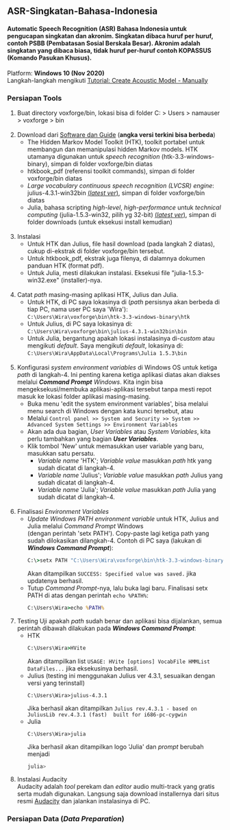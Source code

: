 ## ASR-Singkatan-Bahasa-Indonesia
#### Automatic Speech Recognition (ASR) Bahasa Indonesia untuk pengucapan singkatan dan akronim. Singkatan dibaca huruf per huruf, contoh PSBB (Pembatasan Sosial Berskala Besar). Akronim adalah singkatan yang dibaca biasa, tidak huruf per-huruf contoh KOPASSUS (Komando Pasukan Khusus).

Platform: **Windows 10 (Nov 2020)**<br>
Langkah-langkah mengikuti [Tutorial: Create Acoustic Model - Manually](http://www.voxforge.org/home/dev/acousticmodels/windows/create/htkjulius/tutorial)<br>
### Persiapan Tools
1. Buat directory voxforge/bin, lokasi bisa di folder C: > Users > namauser > voxforge > bin<br><br>
2. Download dari [Software dan Guide](http://www.voxforge.org/home/dev/acousticmodels/windows/create/htkjulius/tutorial/download) (**angka versi terkini bisa berbeda**)
   - The Hidden Markov Model Toolkit (HTK), toolkit portabel untuk membangun dan memanipulasi hidden Markov models. HTK utamanya digunakan untuk *speech recognition* (htk-3.3-windows-binary), simpan di folder voxforge/bin diatas
   - htkbook_pdf (referensi toolkit commands), simpan di folder voxforge/bin diatas
   - *Large vocabulary continuous speech recognition (LVCSR) engine*: julius-4.3.1-win32bin [(*latest ver*)](http://julius.osdn.jp/en_index.php#latest_version), simpan di folder voxforge/bin diatas
   - Julia, bahasa scripting *high-level*, *high-performance* untuk *technical computing* (julia-1.5.3-win32, pilih yg 32-bit) [(*latest ver*)](https://julialang.org/downloads/), simpan di folder downloads (untuk eksekusi install kemudian)<br><br>
3. Instalasi
   - Untuk HTK dan Julius, file hasil download (pada langkah 2 diatas), cukup di-ekstrak di folder voxforge/bin tersebut.
   - Untuk htkbook_pdf, ekstrak juga filenya, di dalamnya dokumen panduan HTK (format pdf).
   - Untuk Julia, mesti dilakukan instalasi. Eksekusi file "julia-1.5.3-win32.exe" (installer)-nya.<br><br>
4. Catat *path* masing-masing aplikasi HTK, Julius dan Julia.
   - Untuk HTK, di PC saya lokasinya di (*path* persisnya akan berbeda di tiap PC, nama user PC saya 'Wira'):
         ```
         C:\Users\Wira\voxforge\bin\htk-3.3-windows-binary\htk
         ```
   - Untuk Julius, di PC saya lokasinya di:
         ```
         C:\Users\Wira\voxforge\bin\julius-4.3.1-win32bin\bin
         ```
   - Untuk Julia, bergantung apakah lokasi instalasinya di-*custom* atau mengikuti *default*. Saya mengikuti *default*, lokasinya di:
         ```
         C:\Users\Wira\AppData\Local\Programs\Julia 1.5.3\bin
         ```<br><br>
5. Konfigurasi *system environment variables* di Windows OS untuk ketiga *path* di langkah-4. Ini penting karena ketiga aplikasi diatas akan diakses melalui ***Command Prompt*** *Windows*. Kita ingin bisa mengeksekusi/membuka aplikasi-aplikasi tersebut tanpa mesti repot masuk ke lokasi folder aplikasi masing-masing.
   - Buka menu 'edit the system environment variables', bisa melalui menu search di Windows dengan kata kunci tersebut, atau
   - Melalui
         ```
         Control panel >> System and Security >> System >> Advanced System Settings >> Environment Variables
         ```
   - Akan ada dua bagian, *User Variables* atau *System Variables*, kita perlu tambahkan yang bagian ***User Variables***.
   - Klik tombol 'New' untuk memasukkan user variable yang baru, masukkan satu persatu.
      - *Variable name* 'HTK'; *Variable value* masukkan *path* htk yang sudah dicatat di langkah-4.
      - *Variable name* 'Julius'; *Variable value* masukkan *path* Julius yang sudah dicatat di langkah-4.
      - *Variable name* 'Julia'; *Variable value* masukkan *path* Julia yang sudah dicatat di langkah-4.<br><br>
6. Finalisasi *Environment Variables*
   - *Update Windows PATH environment variable* untuk HTK, Julius and Julia melalui *Command Prompt* Windows<br> (dengan perintah 'setx PATH'). Copy-paste lagi ketiga path yang sudah dilokasikan dilangkah-4. Contoh di PC saya (lakukan di ***Windows Command Prompt***):
     ``` cmd
     C:\>setx PATH "C:\Users\Wira\voxforge\bin\htk-3.3-windows-binary\htk;C:\Users\Wira\AppData\Local\Programs\Julia 1.5.3\bin;C:\Users\Wira\voxforge\bin\julius-4.3.1-win32bin\bin"
     ```
     Akan ditampilkan ```SUCCESS: Specified value was saved.``` jika updatenya berhasil.
   - Tutup *Command Prompt*-nya, lalu buka lagi baru. Finalisasi setx PATH di atas dengan perintah ```echo %PATH%```:
     ``` cmd
     C:\Users\Wira>echo %PATH%
     ```
7. Testing
   Uji apakah *path* sudah benar dan aplikasi bisa dijalankan, semua perintah dibawah dilakukan pada ***Windows Command Prompt***:
   - HTK
     ``` cmd
     C:\Users\Wira>HVite
     ```
     Akan ditampilkan list ```USAGE: HVite [options] VocabFile HMMList DataFiles...``` jika eksekusinya berhasil.
   - Julius (testing ini menggunakan Julius ver 4.3.1, sesuaikan dengan versi yang terinstall)
     ```
     C:\Users\Wira>julius-4.3.1
     ```
     Jika berhasil akan ditampilkan ```Julius rev.4.3.1 - based on JuliusLib rev.4.3.1 (fast)  built for i686-pc-cygwin```
   - Julia
     ```
     C:\Users\Wira>julia
     ```
     Jika berhasil akan ditampilkan logo 'Julia' dan *prompt* berubah menjadi 
     ``` julia
     julia>
     ```  
8. Instalasi Audacity<br>
   Audacity adalah *tool* perekam dan *editor* audio multi-track yang gratis serta mudah digunakan. Langsung saja download installernya dari situs resmi [Audacity](https://www.audacityteam.org/) dan jalankan instalasinya di PC.

### Persiapan Data (*Data Preparation*)


